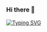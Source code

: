 ### Hi there 👋
 [![Typing SVG](https://readme-typing-svg.herokuapp.com?lines=I%E2%80%99m+a+full+stack+developer;I%E2%80%99m+interested+in+web3;I%E2%80%99m+currently+learning+web3;I%E2%80%99m+working+at+drishya%40ai)](https://git.io/typing-svg)

<!-- I’m a full stack developer
I’m interested in web3
I’m currently learning web3
I’m working at drishya@ai
How to reach me: shashi.tiwari@drishya.ai -->

<!---
shashi-drishya/shashi-drishya is a ✨ special ✨ repository because its `README.md` (this file) appears on your GitHub profile.
You can click the Preview link to take a look at your changes.
--->
